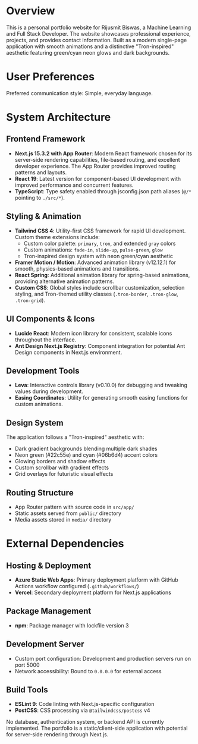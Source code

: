 # Overview

This is a personal portfolio website for Rijusmit Biswas, a Machine Learning and Full Stack Developer. The website showcases professional experience, projects, and provides contact information. Built as a modern single-page application with smooth animations and a distinctive "Tron-inspired" aesthetic featuring green/cyan neon glows and dark backgrounds.

# User Preferences

Preferred communication style: Simple, everyday language.

# System Architecture

## Frontend Framework
- **Next.js 15.3.2 with App Router**: Modern React framework chosen for its server-side rendering capabilities, file-based routing, and excellent developer experience. The App Router provides improved routing patterns and layouts.
- **React 19**: Latest version for component-based UI development with improved performance and concurrent features.
- **TypeScript**: Type safety enabled through jsconfig.json path aliases (`@/*` pointing to `./src/*`).

## Styling & Animation
- **Tailwind CSS 4**: Utility-first CSS framework for rapid UI development. Custom theme extensions include:
  - Custom color palette: `primary`, `tron`, and extended `gray` colors
  - Custom animations: `fade-in`, `slide-up`, `pulse-green`, `glow`
  - Tron-inspired design system with neon green/cyan aesthetic
- **Framer Motion / Motion**: Advanced animation library (v12.12.1) for smooth, physics-based animations and transitions.
- **React Spring**: Additional animation library for spring-based animations, providing alternative animation patterns.
- **Custom CSS**: Global styles include scrollbar customization, selection styling, and Tron-themed utility classes (`.tron-border`, `.tron-glow`, `.tron-grid`).

## UI Components & Icons
- **Lucide React**: Modern icon library for consistent, scalable icons throughout the interface.
- **Ant Design Next.js Registry**: Component integration for potential Ant Design components in Next.js environment.

## Development Tools
- **Leva**: Interactive controls library (v0.10.0) for debugging and tweaking values during development.
- **Easing Coordinates**: Utility for generating smooth easing functions for custom animations.

## Design System
The application follows a "Tron-inspired" aesthetic with:
- Dark gradient backgrounds blending multiple dark shades
- Neon green (#22c55e) and cyan (#06b6d4) accent colors
- Glowing borders and shadow effects
- Custom scrollbar with gradient effects
- Grid overlays for futuristic visual effects

## Routing Structure
- App Router pattern with source code in `src/app/`
- Static assets served from `public/` directory
- Media assets stored in `media/` directory

# External Dependencies

## Hosting & Deployment
- **Azure Static Web Apps**: Primary deployment platform with GitHub Actions workflow configured (`.github/workflows/`)
- **Vercel**: Secondary deployment platform for Next.js applications

## Package Management
- **npm**: Package manager with lockfile version 3

## Development Server
- Custom port configuration: Development and production servers run on port 5000
- Network accessibility: Bound to `0.0.0.0` for external access

## Build Tools
- **ESLint 9**: Code linting with Next.js-specific configuration
- **PostCSS**: CSS processing via `@tailwindcss/postcss` v4

No database, authentication system, or backend API is currently implemented. The portfolio is a static/client-side application with potential for server-side rendering through Next.js.
